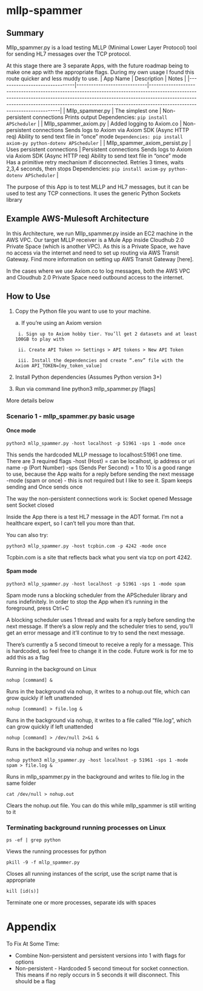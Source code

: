 # mllp-spammer

## Summary
Mllp_spammer.py is a load testing MLLP (Minimal Lower Layer Protocol) tool for sending HL7 messages over the TCP protocol.

At this stage there are 3 separate Apps, with the future roadmap being to make one app with the appropriate flags. During my own usage I found this route quicker and less muddy to use.
| App Name                      | Description                 | Notes                                                                                                                                                                                                                                                                             |
|-------------------------------|-----------------------------|-----------------------------------------------------------------------------------------------------------------------------------------------------------------------------------------------------------------------------------------------------------------------------------|
| Mllp_spammer.py               | The simplest one            | Non-persistent connections Prints output Dependencies: ```pip install APScheduler```                                                                                                                                                                                                    |
| Mllp_spammer_axiom.py         | Added logging to Axiom.co   | Non-persistent connections Sends logs to Axiom via Axiom SDK (Async HTTP req) Ability to send text file in “once” mode ```Dependencies: pip install axiom-py python-dotenv APScheduler```                                                                                               |
| Mllp_spammer_axiom_persist.py | Uses persistent connections | Persistent connections Sends logs to Axiom via Axiom SDK (Async HTTP req) Ability to send text file in “once” mode Has a primitive retry mechanism if disconnected. Retries 3 times, waits 2,3,4 seconds, then stops Dependencies: ```pip install axiom-py python-dotenv APScheduler``` |


The purpose of this App is to test MLLP and HL7 messages, but it can be used to test any TCP connections. It uses the generic Python Sockets library

## Example AWS-Mulesoft Architecture

In this Architecture, we run Mllp_spammer.py inside an EC2 machine in the AWS VPC.
Our target MLLP receiver is a Mule App inside Cloudhub 2.0 Private Space (which is another VPC). As this is a Private Space, we have no access via the internet and need to set up routing via AWS Transit Gateway. Find more information on setting up AWS Transit Gateway [here].

In the cases where we use Axiom.co to log messages, both the AWS VPC and Cloudhub 2.0 Private Space need outbound access to the internet.


## How to Use
1. Copy the Python file you want to use to your machine.

    a. If you’re using an Axiom version
    
        i. Sign up to Axiom hobby tier. You’ll get 2 datasets and at least 100GB to play with
        
        ii. Create API Token >> Settings > API tokens > New API Token
        
        iii. Install the dependencies and create “.env” file with the Axiom API_TOKEN=[my_token_value]
        
2. Install Python dependencies (Assumes Python version 3+)
3. Run via command line python3 mllp_spammer.py [flags] 

More details below

### Scenario 1 - mllp_spammer.py basic usage
#### Once mode
```
python3 mllp_spammer.py -host localhost -p 51961 -sps 1 -mode once
```

This sends the hardcoded MLLP message to localhost:51961 one time.
There are 3 required flags
-host (Host) = can be localhost, ip address or uri name
-p (Port Number)
-sps (Sends Per Second) = 1 to 10 is a good range to use, because the App waits for a reply before sending the next message
-mode (spam or once) - this is not required but I like to see it. Spam keeps sending and Once sends once

The way the non-persistent connections work is:
Socket opened
Message sent
Socket closed

Inside the App there is a test HL7 message in the ADT format. I’m not a healthcare expert, so I can’t tell you more than that.

You can also try:
```
python3 mllp_spammer.py -host tcpbin.com -p 4242 -mode once
```
Tcpbin.com is a site that reflects back what you sent via tcp on port 4242.

#### Spam mode
```
python3 mllp_spammer.py -host localhost -p 51961 -sps 1 -mode spam
```

Spam mode runs a blocking scheduler from the APScheduler library and runs indefinitely.
In order to stop the App when it’s running in the foreground, press Ctrl+C

A blocking scheduler uses 1 thread and waits for a reply before sending the next message. If there’s a slow reply and the scheduler tries to send, you’ll get an error message and it’ll continue to try to send the next message.

There’s currently a 5 second timeout to receive a reply for a message. This is hardcoded, so feel free to change it in the code. Future work is for me to add this as a flag

Running in the background on Linux
```
nohup [command] &
```
Runs in the background via nohup, it writes to a nohup.out file, which can grow quickly if left unattended

```
nohup [command] > file.log &
```
Runs in the background via nohup, it writes to a file called “file.log”, which can grow quickly if left unattended

```
nohup [command] > /dev/null 2>&1 &
```
Runs in the background via nohup and writes no logs

```
nohup python3 mllp_spammer.py -host localhost -p 51961 -sps 1 -mode spam > file.log &
```
Runs in mllp_spammer.py in the background and writes to file.log in the same folder

```
cat /dev/null > nohup.out
```
Clears the nohup.out file. You can do this while mllp_spammer is still writing to it

### Terminating background running processes on Linux
```
ps -ef | grep python
```
Views the running processes for python

```
pkill -9 -f mllp_spammer.py
```
Closes all running instances of the script, use the script name that is appropriate

```
kill [id(s)]
```
Terminate one or more processes, separate ids with spaces

# Appendix
To Fix At Some Time:
- Combine Non-persistent and persistent versions into 1 with flags for options
- Non-persistent - Hardcoded 5 second timeout for socket connection. This means if no reply occurs in 5 seconds it will disconnect. This should be a flag
